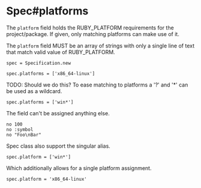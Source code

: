 # Spec#platforms

The `platform` field holds the RUBY_PLATFORM requirements for the project/package.
If given, only matching platforms can make use of it.

The `platform` field MUST be an array of strings with only a single line of text
that match valid value of RUBY_PLATFORM.

    spec = Specification.new

    spec.platforms = ['x86_64-linux']

TODO: Should we do this?
To ease matching to platforms a '?' and '*' can be used as a wildcard.

    spec.platforms = ['win*']

The field can't be assigned anything else.

    no 100
    no :symbol
    no "Foo\nBar"

Spec class also support the singular alias.

    spec.platform = ['win*']

Which additionally allows for a single platform assignment.

    spec.platform = 'x86_64-linux'

